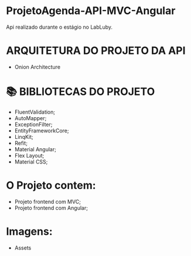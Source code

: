 # ProjetoAgenda-API-MVC-Angular #

Api realizado durante o estágio no LabLuby.

# ARQUITETURA DO PROJETO DA API

- Onion Architecture

# 📚 BIBLIOTECAS DO PROJETO

- FluentValidation;
- AutoMapper;
- ExceptionFilter;
- EntityFrameworkCore;
- LinqKit;
- Refit;
- Material Angular;
- Flex Layout;
- Material CSS;


# O Projeto contem:

- Projeto frontend com MVC;
- Projeto frontend com Angular;

# Imagens:

- Assets

